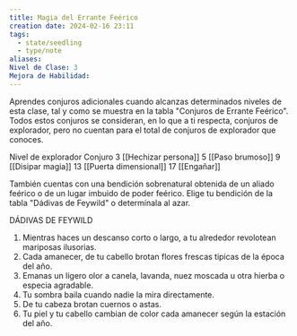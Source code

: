 ```yaml
---
title: Magia del Errante Feérico
creation date: 2024-02-16 23:11
tags:
  - state/seedling
  - type/note
aliases: 
Nivel de Clase: 3
Mejora de Habilidad:
---
```

Aprendes conjuros adicionales cuando alcanzas determinados niveles de esta clase, tal y como se
muestra en la tabla "Conjuros de Errante Feérico". Todos estos conjuros se consideran, en lo que a ti respecta, conjuros de explorador, pero no cuentan para el total de conjuros de explorador que conoces.

Nivel de explorador              Conjuro
        3                             [[Hechizar persona]]
        5                             [[Paso brumoso]]
        9                             [[Disipar magia]]
        13                           [[Puerta dimensional]]
        17                           [[Engañar]]

También cuentas con una bendición sobrenatural obtenida de un aliado feérico o de un lugar
imbuido de poder feérico. Elige tu bendición de la tabla "Dádivas de Feywild" o determínala al azar.

DÁDIVAS DE FEYWILD

1. Mientras haces un descanso corto o largo, a tu alrededor revolotean mariposas ilusorias.
2. Cada amanecer, de tu cabello brotan flores frescas tipicas de la época del año.
3. Emanas un ligero olor a canela, lavanda, nuez moscada u otra hierba o especia agradable.
4. Tu sombra baila cuando nadie la mira directamente.
5. De tu cabeza brotan cuernos o astas.
6. Tu piel y tu cabello cambian de color cada amanecer según la estación del año.


